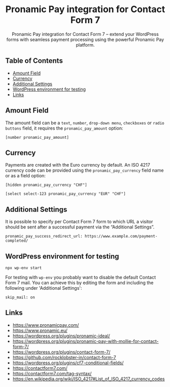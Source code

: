 <h1 align="center">Pronamic Pay integration for Contact Form 7</h1>

<p align="center">
	Pronamic Pay integration for Contact Form 7 – extend your WordPress forms with seamless payment processing using the powerful Pronamic Pay platform.
</p>

## Table of Contents

- [Amount Field](#amount-field)
- [Currency](#currency)
- [Additional Settings](#additional-settings)
- [WordPress environment for testing](#wordpress-environment-for-testing)
- [Links](#links)

## Amount Field

The amount field can be a `text`, `number`, `drop-down menu`, `checkboxes` or `radio buttons` field,
it requires the `pronamic_pay_amount` option:

```
[number pronamic_pay_amount]
```

## Currency

Payments are created with the Euro currency by default. An ISO 4217 currency code can be provided
using the `pronamic_pay_currency` field name or as a field option: 

```
[hidden pronamic_pay_currency "CHF"]

[select select-123 pronamic_pay_currency "EUR" "CHF"]
```

## Additional Settings

It is possible to specify per Contact Form 7 form to which URL a visitor should be sent after a successful payment via the “Additional Settings”.

```
pronamic_pay_success_redirect_url: https://www.example.com/payment-completed/
```

## WordPress environment for testing

```
npx wp-env start
```

For testing with `wp-env` you probably want to disable the default Contact Form 7 mail.
You can achieve this by editing the form and including the following under 'Additional Settings':

```
skip_mail: on
```

## Links

- https://www.pronamicpay.com/
- https://www.pronamic.eu/
- https://wordpress.org/plugins/pronamic-ideal/
- https://wordpress.org/plugins/pronamic-pay-with-mollie-for-contact-form-7/
- https://wordpress.org/plugins/contact-form-7/
- https://github.com/rocklobster-in/contact-form-7
- https://wordpress.org/plugins/cf7-conditional-fields/
- https://contactform7.com/
- https://contactform7.com/tag-syntax/
- https://en.wikipedia.org/wiki/ISO_4217#List_of_ISO_4217_currency_codes
